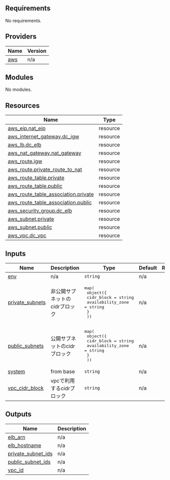 <!-- BEGIN_TF_DOCS -->
## Requirements

No requirements.

## Providers

| Name | Version |
|------|---------|
| <a name="provider_aws"></a> [aws](#provider\_aws) | n/a |

## Modules

No modules.

## Resources

| Name | Type |
|------|------|
| [aws_eip.nat_eip](https://registry.terraform.io/providers/hashicorp/aws/latest/docs/resources/eip) | resource |
| [aws_internet_gateway.dc_igw](https://registry.terraform.io/providers/hashicorp/aws/latest/docs/resources/internet_gateway) | resource |
| [aws_lb.dc_elb](https://registry.terraform.io/providers/hashicorp/aws/latest/docs/resources/lb) | resource |
| [aws_nat_gateway.nat_gateway](https://registry.terraform.io/providers/hashicorp/aws/latest/docs/resources/nat_gateway) | resource |
| [aws_route.igw](https://registry.terraform.io/providers/hashicorp/aws/latest/docs/resources/route) | resource |
| [aws_route.private_route_to_nat](https://registry.terraform.io/providers/hashicorp/aws/latest/docs/resources/route) | resource |
| [aws_route_table.private](https://registry.terraform.io/providers/hashicorp/aws/latest/docs/resources/route_table) | resource |
| [aws_route_table.public](https://registry.terraform.io/providers/hashicorp/aws/latest/docs/resources/route_table) | resource |
| [aws_route_table_association.private](https://registry.terraform.io/providers/hashicorp/aws/latest/docs/resources/route_table_association) | resource |
| [aws_route_table_association.public](https://registry.terraform.io/providers/hashicorp/aws/latest/docs/resources/route_table_association) | resource |
| [aws_security_group.dc_elb](https://registry.terraform.io/providers/hashicorp/aws/latest/docs/resources/security_group) | resource |
| [aws_subnet.private](https://registry.terraform.io/providers/hashicorp/aws/latest/docs/resources/subnet) | resource |
| [aws_subnet.public](https://registry.terraform.io/providers/hashicorp/aws/latest/docs/resources/subnet) | resource |
| [aws_vpc.dc_vpc](https://registry.terraform.io/providers/hashicorp/aws/latest/docs/resources/vpc) | resource |

## Inputs

| Name | Description | Type | Default | Required |
|------|-------------|------|---------|:--------:|
| <a name="input_env"></a> [env](#input\_env) | n/a | `string` | n/a | yes |
| <a name="input_private_subnets"></a> [private\_subnets](#input\_private\_subnets) | 非公開サブネットのcidrブロック | <pre>map(<br>    object({<br>      cidr_block        = string<br>      availability_zone = string<br>      }<br>  ))</pre> | n/a | yes |
| <a name="input_public_subnets"></a> [public\_subnets](#input\_public\_subnets) | 公開サブネットのcidrブロック | <pre>map(<br>    object({<br>      cidr_block        = string<br>      availability_zone = string<br>      }<br>  ))</pre> | n/a | yes |
| <a name="input_system"></a> [system](#input\_system) | from base | `string` | n/a | yes |
| <a name="input_vpc_cidr_block"></a> [vpc\_cidr\_block](#input\_vpc\_cidr\_block) | vpcで利用するcidrブロック | `string` | n/a | yes |

## Outputs

| Name | Description |
|------|-------------|
| <a name="output_elb_arn"></a> [elb\_arn](#output\_elb\_arn) | n/a |
| <a name="output_elb_hostname"></a> [elb\_hostname](#output\_elb\_hostname) | n/a |
| <a name="output_private_subnet_ids"></a> [private\_subnet\_ids](#output\_private\_subnet\_ids) | n/a |
| <a name="output_public_subnet_ids"></a> [public\_subnet\_ids](#output\_public\_subnet\_ids) | n/a |
| <a name="output_vpc_id"></a> [vpc\_id](#output\_vpc\_id) | n/a |
<!-- END_TF_DOCS -->